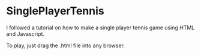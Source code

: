 # SinglePlayerTennis

I followed a tutorial on how to make a single player tennis game using HTML and Javascript. 

To play, just drag the .html file into any browser.

